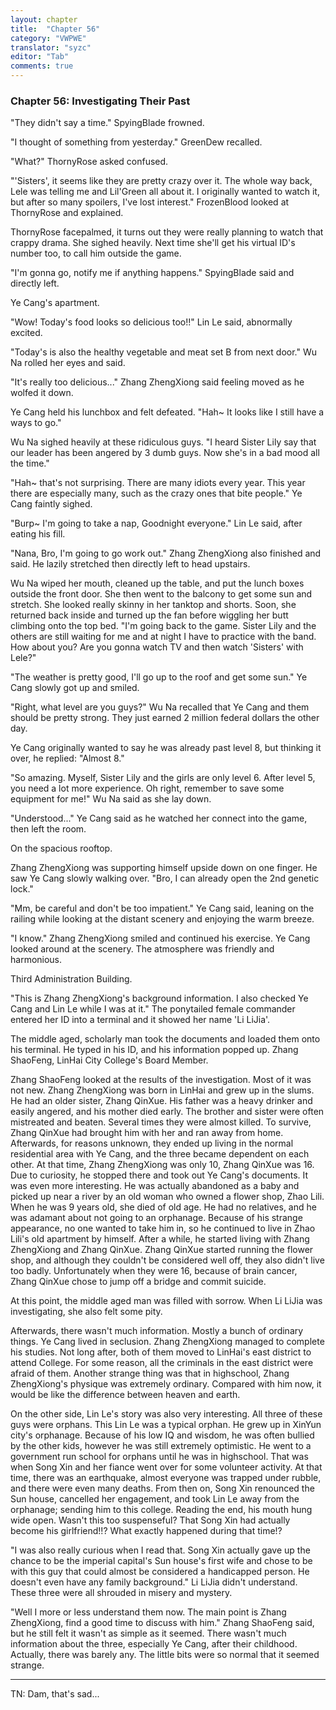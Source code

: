 ```yaml
---
layout: chapter
title:  "Chapter 56"
category: "VWPWE"
translator: "syzc"
editor: "Tab"
comments: true
---
```


### Chapter 56: Investigating Their Past
 
"They didn't say a time." SpyingBlade frowned.
 
"I thought of something from yesterday." GreenDew recalled.
 
"What?" ThornyRose asked confused.
 
"'Sisters', it seems like they are pretty crazy over it. The whole way back, Lele was telling me and Lil'Green all about it. I originally wanted to watch it, but after so many spoilers, I've lost interest." FrozenBlood looked at ThornyRose and explained.
 
ThornyRose facepalmed, it turns out they were really planning to watch that crappy drama. She sighed heavily. Next time she'll get his virtual ID's number too, to call him outside the game.
 
"I'm gonna go, notify me if anything happens." SpyingBlade said and directly left.
 
Ye Cang's apartment.
 
"Wow! Today's food looks so delicious too!!" Lin Le said, abnormally excited.
 
"Today's is also the healthy vegetable and meat set B from next door." Wu Na rolled her eyes and said.
 
"It's really too delicious..." Zhang ZhengXiong said feeling moved as he wolfed it down.
 
Ye Cang held his lunchbox and felt defeated. "Hah~ It looks like I still have a ways to go."
 
Wu Na sighed heavily at these ridiculous guys. "I heard Sister Lily say that our leader has been angered by 3 dumb guys. Now she's in a bad mood all the time."
 
"Hah~ that's not surprising. There are many idiots every year. This year there are especially many, such as the crazy ones that bite people." Ye Cang faintly sighed.
 
"Burp~ I'm going to take a nap, Goodnight everyone." Lin Le said, after eating his fill.
 
"Nana, Bro, I'm going to go work out." Zhang ZhengXiong also finished and said. He lazily stretched then directly left to head upstairs.
 
Wu Na wiped her mouth, cleaned up the table, and put the lunch boxes outside the front door. She then went to the balcony to get some sun and stretch. She looked really skinny in her tanktop and shorts. Soon, she returned back inside and turned up the fan before wiggling her butt climbing onto the top bed. "I'm going back to the game. Sister Lily and the others are still waiting for me and at night I have to practice with the band. How about you? Are you gonna watch TV and then watch 'Sisters' with Lele?"
 
"The weather is pretty good, I'll go up to the roof and get some sun." Ye Cang slowly got up and smiled.
 
"Right, what level are you guys?" Wu Na recalled that Ye Cang and them should be pretty strong. They just earned 2 million federal dollars the other day.
 
Ye Cang originally wanted to say he was already past level 8, but thinking it over, he replied: "Almost 8."
 
"So amazing. Myself, Sister Lily and the girls are only level 6. After level 5, you need a lot more experience. Oh right, remember to save some equipment for me!" Wu Na said as she lay down.
 
"Understood..." Ye Cang said as he watched her connect into the game, then left the room.
 
On the spacious rooftop.
 
Zhang ZhengXiong was supporting himself upside down on one finger. He saw Ye Cang slowly walking over. "Bro, I can already open the 2nd genetic lock."
 
"Mm, be careful and don't be too impatient." Ye Cang said, leaning on the railing while looking at the distant scenery and enjoying the warm breeze.
 
"I know." Zhang ZhengXiong smiled and continued his exercise. Ye Cang looked around at the scenery. The atmosphere was friendly and harmonious. 
 
Third Administration Building.
 
"This is Zhang ZhengXiong's background information. I also checked Ye Cang and Lin Le while I was at it." The ponytailed female commander entered her ID into a terminal and it showed her name 'Li LiJia'.
 
The middle aged, scholarly man took the documents and loaded them onto his terminal. He typed in his ID, and his information popped up. Zhang ShaoFeng, LinHai City College's Board Member.
 
Zhang ShaoFeng looked at the results of the investigation. Most of it was not new. Zhang ZhengXiong was born in LinHai and grew up in the slums. He had an older sister, Zhang QinXue. His father was a heavy drinker and easily angered, and his mother died early. The brother and sister were often mistreated and beaten. Several times they were almost killed. To survive, Zhang QinXue had brought him with her and ran away from home. Afterwards, for reasons unknown, they ended up living in the normal residential area with Ye Cang, and the three became dependent on each other. At that time, Zhang ZhengXiong was only 10, Zhang QinXue was 16. Due to curiosity, he stopped there and took out Ye Cang's documents. It was even more interesting. He was actually abandoned as a baby and picked up near a river by an old woman who owned a flower shop, Zhao Lili. When he was 9 years old, she died of old age. He had no relatives, and he was adamant about not going to an orphanage. Because of his strange appearance, no one wanted to take him in, so he continued to live in Zhao Lili's old apartment by himself. After a while, he started living with Zhang ZhengXiong and Zhang QinXue. Zhang QinXue started running the flower shop, and although they couldn't be considered well off, they also didn't live too badly. Unfortunately when they were 16, because of brain cancer, Zhang QinXue chose to jump off a bridge and commit suicide.
 
At this point, the middle aged man was filled with sorrow. When Li LiJia was investigating, she also felt some pity.
 
Afterwards, there wasn't much information. Mostly a bunch of ordinary things. Ye Cang lived in seclusion. Zhang ZhengXiong managed to complete his studies. Not long after, both of them moved to LinHai's east district to attend College. For some reason, all the criminals in the east district were afraid of them. Another strange thing was that in highschool, Zhang ZhengXiong's physique was extremely ordinary. Compared with him now, it would be like the difference between heaven and earth.
 
On the other side, Lin Le's story was also very interesting. All three of these guys were orphans. This Lin Le was a typical orphan. He grew up in XinYun city's orphanage. Because of his low IQ and wisdom, he was often bullied by the other kids, however he was still extremely optimistic. He went to a government run school for orphans until he was in highschool. That was when Song Xin and her fiance went over for some volunteer activity. At that time, there was an earthquake, almost everyone was trapped under rubble, and there were even many deaths. From then on, Song Xin renounced the Sun house, cancelled her engagement, and took Lin Le away from the orphanage; sending him to this college. Reading the end, his mouth hung wide open. Wasn't this too suspenseful? That Song Xin had actually become his girlfriend!!? What exactly happened during that time!?
 
"I was also really curious when I read that. Song Xin actually gave up the chance to be the imperial capital's Sun house's first wife and chose to be with this guy that could almost be considered a handicapped person. He doesn't even have any family background." Li LiJia didn't understand. These three were all shrouded in misery and mystery.
 
"Well I more or less understand them now. The main point is Zhang ZhengXiong, find a good time to discuss with him." Zhang ShaoFeng said, but he still felt it wasn't as simple as it seemed. There wasn't much information about the three, especially Ye Cang, after their childhood. Actually, there was barely any. The little bits were so normal that it seemed strange.

---

TN: Dam, that's sad...